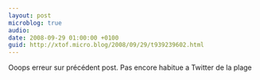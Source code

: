 ```yaml
---
layout: post
microblog: true
audio: 
date: 2008-09-29 01:00:00 +0100
guid: http://xtof.micro.blog/2008/09/29/t939239602.html
---
```

Ooops erreur sur précédent post. Pas encore habitue a Twitter de la plage
